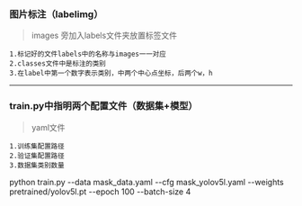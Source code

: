 ### 图片标注（labelimg）
> images 旁加入labels文件夹放置标签文件

```
1.标记好的文件labels中的名称与images一一对应
2.classes文件中是标注的类别
3.在label中第一个数字表示类别，中两个中心点坐标，后两个w，h
```
----------------------

### train.py中指明两个配置文件（数据集+模型）

>yaml文件

```数据集配置文件
1.训练集配置路径
2.验证集配置路径
3.数据集类别数量
```
python train.py --data mask_data.yaml --cfg mask_yolov5l.yaml --weights pretrained/yolov5l.pt --epoch 100 --batch-size 4
